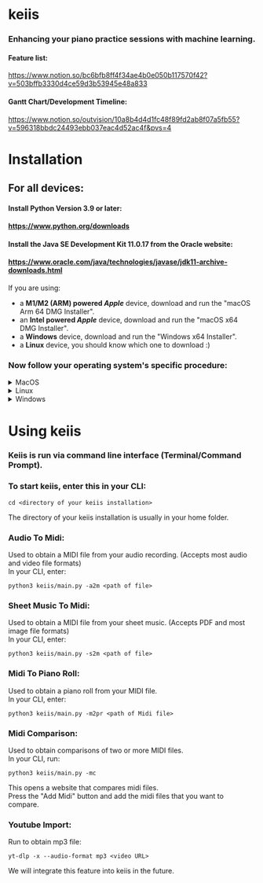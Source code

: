 # keiis
### Enhancing your piano practice sessions with machine learning.

#### Feature list: 
https://www.notion.so/bc6bfb8ff4f34ae4b0e050b117570f42?v=503bffb3330d4ce59d3b53945e48a833 

#### Gantt Chart/Development Timeline: 
https://www.notion.so/outvision/10a8b4d4d1fc48f89fd2ab8f07a5fb55?v=596318bbdc24493ebb037eac4d52ac4f&pvs=4

# Installation

## For all devices:

#### Install Python Version 3.9 or later:
#### https://www.python.org/downloads
#### Install the Java SE Development Kit 11.0.17 from the Oracle website: 
#### https://www.oracle.com/java/technologies/javase/jdk11-archive-downloads.html
If you are using:
- a **M1/M2 (ARM) powered _Apple_** device, download and run the "macOS Arm 64 DMG Installer".	
- an **Intel powered _Apple_** device, download and run the "macOS x64 DMG Installer". 
- a **Windows** device, download and run the "Windows x64 Installer".
- a **Linux** device, you should know which one to download :)

### Now follow your operating system's specific procedure:

<details>
<summary>MacOS</summary>
  
## MacOS
#### 1. Install Homebrew by entering this line in Terminal:
```
/bin/bash -c "$(curl -fsSL https://raw.githubusercontent.com/Homebrew/install/HEAD/install.sh)"
```
#### 2. After installing Homebrew, enter these lines in Terminal one by one:
```
brew install ffmpeg musescore git fluidsynth wget
```
```
pip install -r requirements.txt
```
</details>
<!---
(defunct midi playback)
```
mkdir -p ~/.fluidsynth
```
```
ln -s soundfonts/salamander_grand_piano.sf2 ~/.fluidsynth/default_sound_font.sf2
```
-->
<details>
<summary>Linux</summary>

## Linux
We are finalizing installations procedures for linux, keiis may still not fully work after these instructions.


#### 1. In Terminal, enter:
```
sudo apt-get install ffmpeg git fluidsynth wget
```
```
pip install -r requirements.txt
```
</details>

<details>
<summary>Windows</summary>
  
## Windows

Work in Progress

#### 1. Follow the steps in the link below on how to install ffmpeg:

#### https://www.geeksforgeeks.org/how-to-install-ffmpeg-on-windows/

#### 2. Install Chocolatey using Command Prompt:

#### https://docs.chocolatey.org/en-us/choco/setup

#### 3. After installing Chocolatey, enter these lines one by one in Command Prompt(run as administrator):
```
choco install musescore git fluidsynth wget
```
```
cd <directory of your keiis installation>
```
```
pip install -r requirements.txt
```
#### 4. Additional details:
- Go to Settings > Search for "Manage App Execution Aliases" > Turn off "python3.exe"
- For steps below on how to use keiis, change "python3 keiis/main.py … " to "py keiis\main.py … "
</details>

# Using keiis

### Keiis is run via command line interface (Terminal/Command Prompt). 
### To start keiis, enter this in your CLI:
```
cd <directory of your keiis installation>
```
The directory of your keiis installation is usually in your home folder.

<!---
### Practice Mode:
In your CLI, enter:
```
python3 keiis/main.py -p <file>
```
Then enter the path of your practice sheet music (pdf/png/jpg) or original song (common audio/video formats) or MIDI file.\
If you provided sheet music, a Musescore window will open soon. Edit the sheet music till it looks/sounds like your original song.\
Once finished editing, on Musescore go to File > Export, and then change format to MIDI file. DO NOT CHANGE THE FILE NAME.Click export, and then close the Musescore window. You will be prompted to save the Musescore (.mscz) file. Save the file.DO NOT CHANGE THE FILE NAME.\
Follow the instructions prompt thereafter.
-->

### Audio To Midi:
Used to obtain a MIDI file from your audio recording. (Accepts most audio and video file formats)\
In your CLI, enter:
```
python3 keiis/main.py -a2m <path of file>
```
### Sheet Music To Midi:
Used to obtain a MIDI file from your sheet music. (Accepts PDF and most image file formats)\
In your CLI, enter:
```
python3 keiis/main.py -s2m <path of file>
```
### Midi To Piano Roll:
Used to obtain a piano roll from your MIDI file.\
In your CLI, enter:
```
python3 keiis/main.py -m2pr <path of Midi file>
```

<!---
### Midi Playback:
Used to play audio from your MIDI file.\
In your CLI, enter:
```
python3 keiis/main.py -pm <Mp3 file>
```
-->

### Midi Comparison:
Used to obtain comparisons of two or more MIDI files.\
In your CLI, run:
```
python3 keiis/main.py -mc
```
This opens a website that compares midi files.\
Press the "Add Midi" button and add the midi files that you want to compare.




### Youtube Import:

Run to obtain mp3 file:
```
yt-dlp -x --audio-format mp3 <video URL>
```
We will integrate this feature into keiis in the future.
